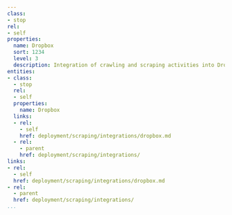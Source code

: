 ```yaml
---
class:
- stop
rel:
- self
properties:
  name: Dropbox
  sort: 1234
  level: 3
  description: Integration of crawling and scraping activities into Dropbox.
entities:
- class:
  - stop
  rel:
  - self
  properties:
    name: Dropbox
  links:
  - rel:
    - self
    href: deployment/scraping/integrations/dropbox.md
  - rel:
    - parent
    href: deployment/scraping/integrations/
links:
- rel:
  - self
  href: deployment/scraping/integrations/dropbox.md
- rel:
  - parent
  href: deployment/scraping/integrations/
...
```

